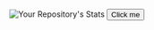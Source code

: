![Your Repository's Stats](https://github-readme-stats.vercel.app/api/top-langs/?username=feymez&theme=dark)
<button name="button" onclick="http://www.google.com">Click me</button>
